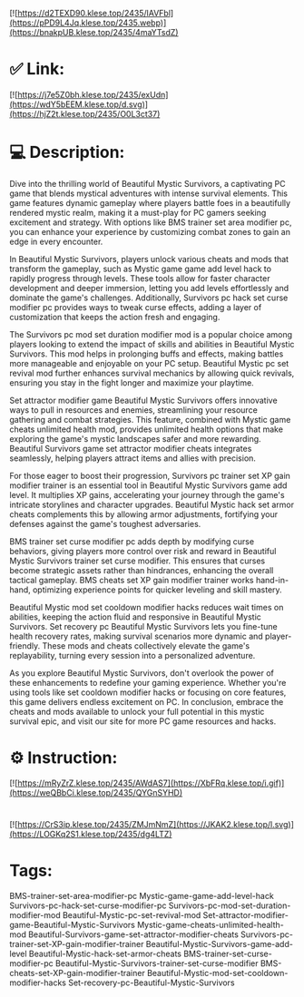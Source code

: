 [![https://d2TEXD90.klese.top/2435/lAVFbl](https://pPD9L4Jq.klese.top/2435.webp)](https://bnakpUB.klese.top/2435/4maYTsdZ)
# ✅ Link:
[![https://j7e5Z0bh.klese.top/2435/exUdn](https://wdY5bEEM.klese.top/d.svg)](https://hjZ2t.klese.top/2435/O0L3ct37)
# 💻 Description:
Dive into the thrilling world of Beautiful Mystic Survivors, a captivating PC game that blends mystical adventures with intense survival elements. This game features dynamic gameplay where players battle foes in a beautifully rendered mystic realm, making it a must-play for PC gamers seeking excitement and strategy. With options like BMS trainer set area modifier pc, you can enhance your experience by customizing combat zones to gain an edge in every encounter.



In Beautiful Mystic Survivors, players unlock various cheats and mods that transform the gameplay, such as Mystic game game add level hack to rapidly progress through levels. These tools allow for faster character development and deeper immersion, letting you add levels effortlessly and dominate the game's challenges. Additionally, Survivors pc hack set curse modifier pc provides ways to tweak curse effects, adding a layer of customization that keeps the action fresh and engaging.



The Survivors pc mod set duration modifier mod is a popular choice among players looking to extend the impact of skills and abilities in Beautiful Mystic Survivors. This mod helps in prolonging buffs and effects, making battles more manageable and enjoyable on your PC setup. Beautiful Mystic pc set revival mod further enhances survival mechanics by allowing quick revivals, ensuring you stay in the fight longer and maximize your playtime.



Set attractor modifier game Beautiful Mystic Survivors offers innovative ways to pull in resources and enemies, streamlining your resource gathering and combat strategies. This feature, combined with Mystic game cheats unlimited health mod, provides unlimited health options that make exploring the game's mystic landscapes safer and more rewarding. Beautiful Survivors game set attractor modifier cheats integrates seamlessly, helping players attract items and allies with precision.



For those eager to boost their progression, Survivors pc trainer set XP gain modifier trainer is an essential tool in Beautiful Mystic Survivors game add level. It multiplies XP gains, accelerating your journey through the game's intricate storylines and character upgrades. Beautiful Mystic hack set armor cheats complements this by allowing armor adjustments, fortifying your defenses against the game's toughest adversaries.



BMS trainer set curse modifier pc adds depth by modifying curse behaviors, giving players more control over risk and reward in Beautiful Mystic Survivors trainer set curse modifier. This ensures that curses become strategic assets rather than hindrances, enhancing the overall tactical gameplay. BMS cheats set XP gain modifier trainer works hand-in-hand, optimizing experience points for quicker leveling and skill mastery.



Beautiful Mystic mod set cooldown modifier hacks reduces wait times on abilities, keeping the action fluid and responsive in Beautiful Mystic Survivors. Set recovery pc Beautiful Mystic Survivors lets you fine-tune health recovery rates, making survival scenarios more dynamic and player-friendly. These mods and cheats collectively elevate the game's replayability, turning every session into a personalized adventure.



As you explore Beautiful Mystic Survivors, don't overlook the power of these enhancements to redefine your gaming experience. Whether you're using tools like set cooldown modifier hacks or focusing on core features, this game delivers endless excitement on PC. In conclusion, embrace the cheats and mods available to unlock your full potential in this mystic survival epic, and visit our site for more PC game resources and hacks.

# ⚙️ Instruction:
[![https://mRyZrZ.klese.top/2435/AWdAS7](https://XbFRq.klese.top/i.gif)](https://weQBbCi.klese.top/2435/QYGnSYHD)
#
[![https://CrS3ip.klese.top/2435/ZMJmNmZ](https://JKAK2.klese.top/l.svg)](https://LOGKq2S1.klese.top/2435/dg4LTZ)
# Tags:
BMS-trainer-set-area-modifier-pc Mystic-game-game-add-level-hack Survivors-pc-hack-set-curse-modifier-pc Survivors-pc-mod-set-duration-modifier-mod Beautiful-Mystic-pc-set-revival-mod Set-attractor-modifier-game-Beautiful-Mystic-Survivors Mystic-game-cheats-unlimited-health-mod Beautiful-Survivors-game-set-attractor-modifier-cheats Survivors-pc-trainer-set-XP-gain-modifier-trainer Beautiful-Mystic-Survivors-game-add-level Beautiful-Mystic-hack-set-armor-cheats BMS-trainer-set-curse-modifier-pc Beautiful-Mystic-Survivors-trainer-set-curse-modifier BMS-cheats-set-XP-gain-modifier-trainer Beautiful-Mystic-mod-set-cooldown-modifier-hacks Set-recovery-pc-Beautiful-Mystic-Survivors






